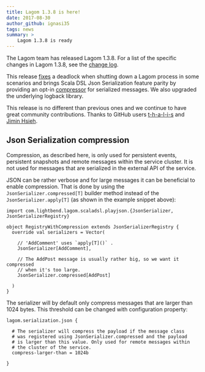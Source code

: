 ```yaml
---
title: Lagom 1.3.8 is here!
date: 2017-08-30
author_github: ignasi35
tags: news
summary: >
    Lagom 1.3.8 is ready
---
```


The Lagom team has released Lagom 1.3.8. For a list of the specific changes in Lagom 1.3.8, see the [change log](/changelog.html).

This release [fixes](https://github.com/lagom/lagom/issues/974) a deadlock when shutting down a Lagom process in some scenarios and brings Scala DSL Json Serialization feature parity by providing an opt-in [compressor](https://github.com/lagom/lagom/issues/955) for serialized messages. We also upgraded the underlying logback library.

This release is no different than previous ones and we continue to have great community contributions. Thanks to GitHub users [t-h-a-l-i-s](https://github.com/t-h-a-l-i-s) and [Jimin Hsieh](https://github.com/jiminhsieh).


## Json Serialization compression

Compression, as described here, is only used for persistent events, persistent snapshots and remote messages within the service cluster. It is not used for messages that are serialized in the external API of the service.

JSON can be rather verbose and for large messages it can be beneficial to enable compression. That is done by using the `JsonSerializer.compressed[T]` builder method instead of the `JsonSerializer.apply[T]` (as shown in the example snippet above):

```
import com.lightbend.lagom.scaladsl.playjson.{JsonSerializer, JsonSerializerRegistry}

object RegistryWithCompression extends JsonSerializerRegistry {
  override val serializers = Vector(

    // 'AddComment' uses `apply[T]()` .
    JsonSerializer[AddComment],

    // The AddPost message is usually rather big, so we want it compressed
    // when it's too large.
    JsonSerializer.compressed[AddPost]

  )
}
```

The serializer will by default only compress messages that are larger than 1024 bytes. This threshold can be changed with configuration property:

```
lagom.serialization.json {

  # The serializer will compress the payload if the message class
  # was registered using JsonSerializer.compressed and the payload
  # is larger than this value. Only used for remote messages within
  # the cluster of the service.
  compress-larger-than = 1024b

}
```
